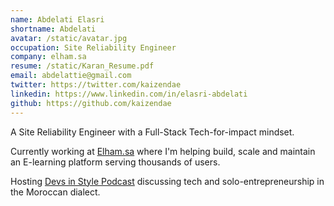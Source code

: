 ```yaml
---
name: Abdelati Elasri
shortname: Abdelati
avatar: /static/avatar.jpg
occupation: Site Reliability Engineer
company: elham.sa
resume: /static/Karan_Resume.pdf
email: abdelattie@gmail.com
twitter: https://twitter.com/kaizendae
linkedin: https://www.linkedin.com/in/elasri-abdelati
github: https://github.com/kaizendae
---
```


A Site Reliability Engineer with a Full-Stack Tech-for-impact mindset.

Currently working at [Elham.sa](https://www.elham.sa) where I'm helping build, scale and maintain an E-learning platform serving thousands of users.

Hosting [Devs in Style Podcast](https://www.fastb.io/devsinstyle) discussing tech and solo-entrepreneurship in the Moroccan dialect.
